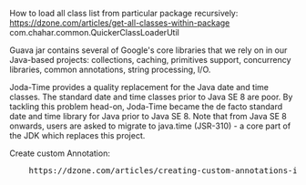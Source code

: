 How to load all class list from particular package recursively:
    https://dzone.com/articles/get-all-classes-within-package
    com.chahar.common.QuickerClassLoaderUtil
    
Guava jar contains several of Google's core libraries that we rely on in our Java-based projects: 
    collections, caching, primitives support, concurrency libraries, common annotations, string processing, I/O.
            
Joda-Time provides a quality replacement for the Java date and time classes.
The standard date and time classes prior to Java SE 8 are poor. 
By tackling this problem head-on, Joda-Time became the de facto standard date and time library for Java prior to Java SE 8.
Note that from Java SE 8 onwards, users are asked to migrate to java.time (JSR-310) - a core part of the JDK which replaces this project.

Create custom Annotation:
<pre>
    https://dzone.com/articles/creating-custom-annotations-in-java
</pre>